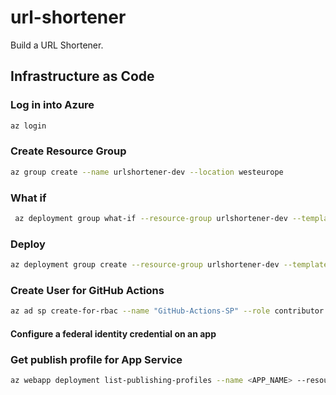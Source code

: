 # url-shortener
Build a URL Shortener.

## Infrastructure as Code

### Log in into Azure
```bash
az login
```

### Create Resource Group
```bash
az group create --name urlshortener-dev --location westeurope
```

### What if
```bash 
 az deployment group what-if --resource-group urlshortener-dev --template-file .\infrastructure\main.bicep
 ```

### Deploy
 ```bash
 az deployment group create --resource-group urlshortener-dev --template-file .\infrastructure\main.bicep
 ```

### Create User for GitHub Actions
```bash
az ad sp create-for-rbac --name "GitHub-Actions-SP" --role contributor --scopes /subscriptions/<subscription-id> --sdk-auth
```

#### Configure a federal identity credential on an app


### Get publish profile for App Service
```bash
az webapp deployment list-publishing-profiles --name <APP_NAME> --resource-group <RESOURCE_GROUP_NAME> --xml
```